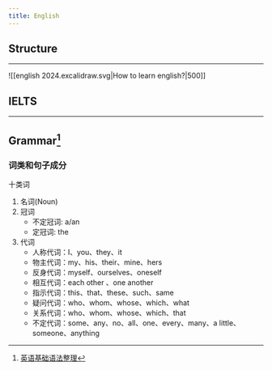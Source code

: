 ```yaml
---
title: English
---
```



## Structure
---
![[english 2024.excalidraw.svg|How to learn english?|500]]
## IELTS
---
## Grammar[^1]

### 词类和句子成分

十类词

1. 名词(Noun)
1. 冠词
    - 不定冠词: a/an
    - 定冠词: the
1. 代词
    - 人称代词：I、you、they、it
    - 物主代词：my、his、their、mine、hers
    - 反身代词：myself、ourselves、oneself
    - 相互代词：each other 、one another
    - 指示代词：this、that、these、such、same
    - 疑问代词：who、whom、whose、which、what
    - 关系代词：who、whom、whose、which、that
    - 不定代词：some、any、no、all、one、every、many、a little、someone、anything

[^1]:[英语基础语法整理](https://zhuanlan.zhihu.com/p/60949486)
